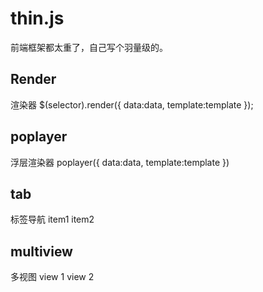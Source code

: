 # thin.js
前端框架都太重了，自己写个羽量级的。

## Render
渲染器
        $(selector).render({
          data:data,
          template:template
        });

## poplayer
浮层渲染器
        poplayer({
            data:data,
            template:template
        })
        
## tab 
标签导航
        <tab>
            <tab-nav>item1</tab-nav>
            <tab-nav>item2</tab-nav>
        <tab>
        
## multiview
多视图
        <multiview>
            <view>view 1</view>
            <view>view 2</view>
        </multiview>
